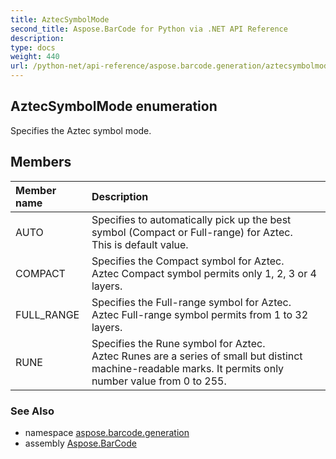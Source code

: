 ```yaml
---
title: AztecSymbolMode
second_title: Aspose.BarCode for Python via .NET API Reference
description: 
type: docs
weight: 440
url: /python-net/api-reference/aspose.barcode.generation/aztecsymbolmode/
---
```


## AztecSymbolMode enumeration

Specifies the Aztec symbol mode.

## Members
| Member name | Description |
| :- | :- |
|AUTO|Specifies to automatically pick up the best symbol (Compact or Full-range) for Aztec.<br/>            This is default value.|
|COMPACT|Specifies the Compact symbol for Aztec.<br/>            Aztec Compact symbol permits only 1, 2, 3 or 4 layers.|
|FULL_RANGE|Specifies the Full-range symbol for Aztec.<br/>            Aztec Full-range symbol permits from 1 to 32 layers.|
|RUNE|Specifies the Rune symbol for Aztec.<br/>            Aztec Runes are a series of small but distinct machine-readable marks. It permits only number value from 0 to 255.|

### See Also

* namespace [aspose.barcode.generation](/barcode/python-net/api-reference/aspose.barcode.generation/)
* assembly [Aspose.BarCode](/barcode/python-net/api-reference/)

